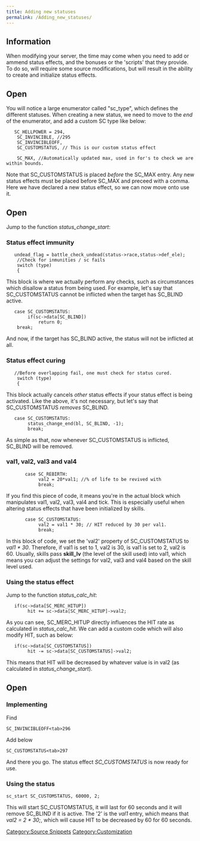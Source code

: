 ```yaml
---
title: Adding new statuses
permalink: /Adding_new_statuses/
---
```


Information
-----------

When modifying your server, the time may come when you need to add or ammend status effects, and the bonuses or the 'scripts' that they provide. To do so, will require some source modifications, but will result in the ability to create and initialize status effects.

Open
-----

You will notice a large enumerator called "sc_type", which defines the different statuses. When creating a new status, we need to move to the *end* of the enumerator, and add a custom SC type like below:

       SC_HELLPOWER = 294,
        SC_INVINCIBLE, //295
        SC_INVINCIBLEOFF,
        SC_CUSTOMSTATUS, // This is our custom status effect

        SC_MAX, //Automatically updated max, used in for's to check we are within bounds.

Note that SC_CUSTOMSTATUS is placed *before* the SC_MAX entry. Any new status effects must be placed before SC_MAX and preceed with a comma. Here we have declared a new status effect, so we can now move onto use it.

Open
-----

Jump to the function *status_change_start*:

### Status effect immunity

       undead_flag = battle_check_undead(status->race,status->def_ele);
        //Check for inmunities / sc fails
        switch (type)
        {

This block is where we actually perform any checks, such as circumstances which disallow a status from being used. For example, let's say that SC_CUSTOMSTATUS cannot be inflicted when the target has SC_BLIND active.

       case SC_CUSTOMSTATUS:
            if(sc->data[SC_BLIND])
                return 0;
        break;

And now, if the target has SC_BLIND active, the status will not be inflicted at all.

### Status effect curing

       //Before overlapping fail, one must check for status cured.
        switch (type)
        {

This block actually cancels *other* status effects if your status effect is being activated. Like the above, it's not necessary, but let's say that SC_CUSTOMSTATUS *removes* SC_BLIND.

       case SC_CUSTOMSTATUS:
            status_change_end(bl, SC_BLIND, -1);
            break;

As simple as that, now whenever SC_CUSTOMSTATUS is inflicted, SC_BLIND will be removed.

### val1, val2, val3 and val4

           case SC_REBIRTH:
                val2 = 20*val1; //% of life to be revived with
                break;

If you find this piece of code, it means you're in the actual block which manipulates val1, val2, val3, val4 and tick. This is especially useful when altering status effects that have been initialized by skills.

           case SC_CUSTOMSTATUS:
                val2 = val1 * 30; // HIT reduced by 30 per val1.
                break;

In this block of code, we set the 'val2' property of SC_CUSTOMSTATUS to *val1 \* 30*. Therefore, if val1 is set to 1, val2 is 30, is val1 is set to 2, val2 is 60. Usually, skills pass **skill_lv** (the level of the skill used) into val1, which means you can adjust the settings for val2, val3 and val4 based on the skill level used.

### Using the status effect

Jump to the function *status_calc_hit*:

       if(sc->data[SC_MERC_HITUP])
            hit += sc->data[SC_MERC_HITUP]->val2;

As you can see, SC_MERC_HITUP directly influences the HIT rate as calculated in *status_calc_hit*. We can add a custom code which will also modify HIT, such as below:

       if(sc->data[SC_CUSTOMSTATUS])
            hit -= sc->data[SC_CUSTOMSTATUS]->val2;

This means that HIT will be decreased by whatever value is in val2 (as calculated in *status_change_start*).

Open
-----

### Implementing

Find

    SC_INVINCIBLEOFF<tab>296

Add below

    SC_CUSTOMSTATUS<tab>297

And there you go. The status effect *SC_CUSTOMSTATUS* is now ready for use.

### Using the status

    sc_start SC_CUSTOMSTATUS, 60000, 2;

This will start SC_CUSTOMSTATUS, it will last for 60 seconds and it will remove SC_BLIND if it is active. The '2' is the *val1* entry, which means that *val2 = 2 \* 30;*, which will cause HIT to be decreased by 60 for 60 seconds.

[Category:Source Snippets](Source_Snippets) [Category:Customization](/Category:Customization "wikilink")
